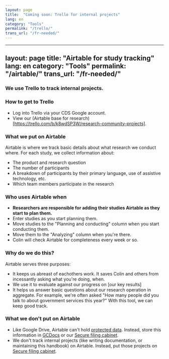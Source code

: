 ```yaml
---
layout: page
title:  "Coming soon: Trello for internal projects"
lang: en
category: "Tools"
permalink: "/trello/"
trans_url: "/fr-needed/"
---
```


---
layout: page
title:  "Airtable for study tracking"
lang: en
category: "Tools"
permalink: "/airtable/"
trans_url: "/fr-needed/"
---




### We use Trello to track internal projects.

### How to get to Trello
- Log into Trello via your CDS Google account.
- View our (Airtable base for research)[https://trello.com/b/k8wdSP3W/research-community-projects].

### What we put on Airtable
Airtable is where we track basic details about what research we conduct where. For each study, we collect information about:
- The product and research question
- The number of participants
- A breakdown of participants by their primary language, use of assistive technology, etc.
- Which team members participate in the research

### Who uses Airtable when
- **Researchers are responsible for adding their studies Airtable as they start to plan them.**
- Enter studies as you start planning them.
- Move studies to the "Planning and conducting" column when you start conducting them.
- Move them to the "Analyzing" column when you're there.
- Colin will check Airtable for completeness every week or so.

### Why do we do this?
Airtable serves three purposes:
- It keeps us abreast of eachothers work. It saves Colin and others from incessantly asking what you're doing, when.
- We use it to evaluate against our progress on [our key results]
- It helps us answer basic questions about our research operation in aggregate. For example, we're often asked "How many people did you talk to about government services this year?" With this tool, we can keep good track.

### What we don't put on Airtable
- Like Google Drive, Airtable can't hold [protected data]({{site.baseurl}}/privacy). Instead, store this information in [GCDocs]({{site.baseurl}}/privacy) or our [Secure filing cabinet]({{site.baseurl}}/secure-filing). 
- We don't track internal projects (like writing documentation, or maintaining this handbook) on Airtable. Instead, put those projects on [Secure filing cabinet]({{site.baseurl}}/secure-filing).
